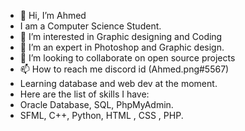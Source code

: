 - 👋 Hi, I’m Ahmed
- I am a Computer Science Student.
- 👀 I’m interested in Graphic designing and Coding
- 🌱 I’m an expert in Photoshop and Graphic design.
- 💞️ I’m looking to collaborate on open source projects
- 📫 How to reach me discord id (Ahmed.png#5567)
- Learning database and web dev at the moment.
- Here are the list of skills I have:
- Oracle Database, SQL, PhpMyAdmin.
- SFML, C++, Python, HTML , CSS , PHP.
<!---
Ahmed-html-69/Ahmed-html-69 is a ✨ special ✨ repository because its `README.md` (this file) appears on your GitHub profile.
You can click the Preview link to take a look at your changes.
--->
